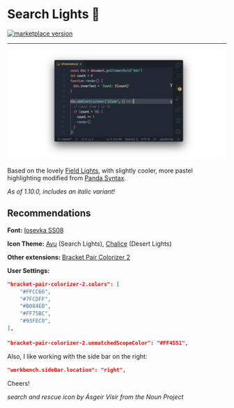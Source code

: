 # Search Lights 🌄

<a href="https://marketplace.visualstudio.com/items?itemName=radiolevity.search-lights">
  <img alt="marketplace version" src="https://img.shields.io/vscode-marketplace/v/radiolevity.search-lights.svg?maxAge=3600&style=for-the-badge&colorA=1A1F28&colorB=FFCC66">
</a>

---

![](showcase.png)

Based on the lovely [Field Lights](https://marketplace.visualstudio.com/items?itemName=sveggiani.vscode-field-lights), with slightly cooler, more pastel highlighting modified from [Panda Syntax](https://marketplace.visualstudio.com/items?itemName=tinkertrain.theme-panda).

_As of 1.10.0, includes an italic variant!_

## Recommendations

**Font:** [Iosevka SS08](https://github.com/be5invis/Iosevka/releases)

**Icon Theme:** [Ayu](https://marketplace.visualstudio.com/items?itemName=teabyii.ayu) (Search Lights), [Chalice](https://marketplace.visualstudio.com/items?itemName=artlaman.chalice-icon-theme) (Desert Lights)

**Other extensions:** [Bracket Pair Colorizer 2](https://marketplace.visualstudio.com/items?itemName=CoenraadS.bracket-pair-colorizer-2)

**User Settings:**

``` json
"bracket-pair-colorizer-2.colors": [
    "#FFCC66",
    "#7FCDFF",
    "#B084EB",
    "#FF75BC",
    "#93FEC0",
],

"bracket-pair-colorizer-2.unmatchedScopeColor": "#FF4551",
```

Also, I like working with the side bar on the right:
``` json
"workbench.sideBar.location": "right",
```

Cheers!

_search and rescue icon by Ásgeir Vísir from the Noun Project_
